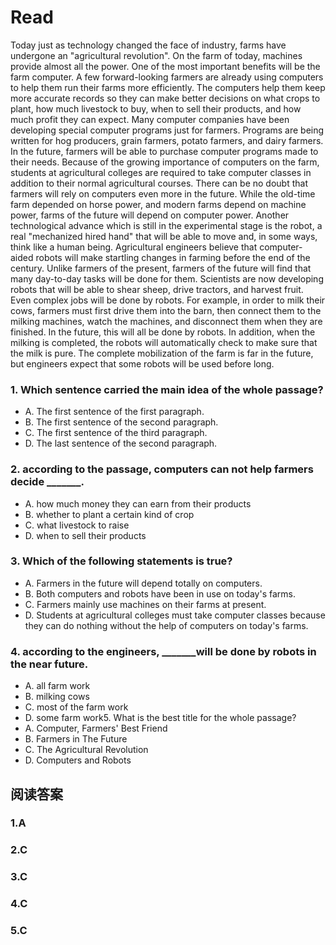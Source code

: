 # Read
Today just as technology changed the face of industry, farms have undergone an "agricultural revolution". On the farm of today, machines provide almost all the power.
One of the most important benefits will be the farm computer. A few forward-looking farmers are already using computers to help them run their farms more efficiently. The computers help them keep more accurate records so they can make better decisions on what crops to plant, how much livestock to buy, when to sell their products, and how much profit they can expect. Many computer companies have been developing special computer programs just for farmers. Programs are being written for hog producers, grain farmers, potato farmers, and dairy farmers. In the future, farmers will be able to purchase computer programs made to their needs. Because of the growing importance of computers on the farm, students at agricultural colleges are required to take computer classes in addition to their normal agricultural courses. There can be no doubt that farmers will rely on computers even more in the future. While the old-time farm depended on horse power, and modern farms depend on machine power, farms of the future will depend on computer power.
Another technological advance which is still in the experimental stage is the robot, a real "mechanized hired hand" that will be able to move and, in some ways, think like a human being. Agricultural engineers believe that computer-aided robots will make startling changes in farming before the end of the century. Unlike farmers of the present, farmers of the future will find that many day-to-day tasks will be done for them. Scientists are now developing robots that will be able to shear sheep, drive tractors, and harvest fruit. Even complex jobs will be done by robots. For example, in order to milk their cows, farmers must first drive them into the barn, then connect them to the milking machines, watch the machines, and disconnect them when they are finished. In the future, this will all be done by robots. In addition, when the milking is completed, the robots will automatically check to make sure that the milk is pure. The complete mobilization of the farm is far in the future, but engineers expect that some robots will be used before long.
### 1. Which sentence carried the main idea of the whole passage?
 * A. The first sentence of the first paragraph.
 * B. The first sentence of the second paragraph.
 * C. The first sentence of the third paragraph.
 * D. The last sentence of the second paragraph.
### 2. according to the passage, computers can not help farmers decide _______.
 * A. how much money they can earn from their products
 * B. whether to plant a certain kind of crop
 * C. what livestock to raise
 * D. when to sell their products
### 3. Which of the following statements is true?
 * A. Farmers in the future will depend totally on computers.
 * B. Both computers and robots have been in use on today's farms.
 * C. Farmers mainly use machines on their farms at present.
 * D. Students at agricultural colleges must take computer classes because they can do nothing without the help of computers on today's farms.
### 4. according to the engineers, _______will be done by robots in the near future.
 * A. all farm work 
 * B. milking cows
 * C. most of the farm work 
 * D. some farm work5. What is the best title for the whole passage?
 * A. Computer, Farmers' Best Friend 
 * B. Farmers in The Future
 * C. The Agricultural Revolution 
 * D. Computers and Robots
## 阅读答案
### 1.A
### 2.C
### 3.C
### 4.C
### 5.C
